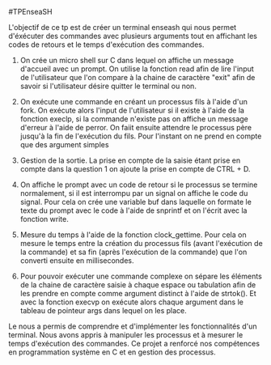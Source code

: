#TPEnseaSH

L'objectif de ce tp est de créer un terminal enseash qui nous permet d'éxécuter des commandes avec plusieurs arguments tout en affichant les codes de retours et le temps d'exécution des commandes.

1. On crée un micro shell sur C dans lequel on affiche un message d'accueil avec un prompt. On utilise la fonction read afin de lire l'input de l'utilisateur que l'on compare à la chaine de caractère "exit" afin de savoir si l'utilisateur désire quitter le terminal ou non.

2. On exécute une commande en créant un processus fils à l'aide d'un fork. On exécute alors l'input de l'utilisateur si il existe à l'aide de la fonction execlp, si la commande n'existe pas on affiche un message d'erreur à l'aide de perror. On faiit ensuite attendre le processus père jusqu'à la fin de l'exécution du fils. Pour l'instant on ne prend en compte que des argument simples

3. Gestion de la sortie. La prise en compte de la saisie étant prise en compte dans la question 1 on ajoute la prise en compte de CTRL + D.

4. On affiche le prompt avec un code de retour si le processus se termine normalement, si il est interrompu par un signal on affiche le code du signal. Pour cela on crée une variable buf dans laquelle on formate le texte du prompt avec le code à l'aide de snprintf et on l'écrit avec la fonction write.

5. Mesure du temps à l'aide de la fonction clock_gettime. Pour cela on mesure le temps entre la création du processus fils (avant l'exécution de la commande) et sa fin (après l'exécution de la commande) que l'on converti ensuite en millisecondes.

6. Pour pouvoir exécuter une commande complexe on sépare les éléments de la chaine de caractère saisie à chaque espace ou tabulation afin de les prendre en compte comme argument distinct à l'aide de strtok(). Et avec la fonction execvp on exécute alors chaque argument dans le tableau de pointeur args dans lequel on les place. 



Le nous a permis de comprendre et d'implémenter les fonctionnalités d'un terminal. Nous avons appris à manipuler les processus et à mesurer le temps d'exécution des commandes. Ce projet a renforcé nos compétences en programmation système en C et en gestion des processus.
